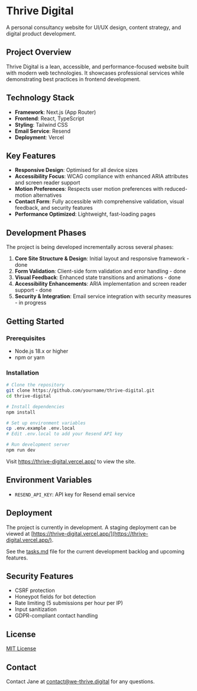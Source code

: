 # Thrive Digital

A personal consultancy website for UI/UX design, content strategy, and digital product development.

## Project Overview

Thrive Digital is a lean, accessible, and performance-focused website built with modern web technologies. It showcases professional services while demonstrating best practices in frontend development.

## Technology Stack

- **Framework**: Next.js (App Router)
- **Frontend**: React, TypeScript
- **Styling**: Tailwind CSS
- **Email Service**: Resend
- **Deployment**: Vercel

## Key Features

- **Responsive Design**: Optimised for all device sizes
- **Accessibility Focus**: WCAG compliance with enhanced ARIA attributes and screen reader support
- **Motion Preferences**: Respects user motion preferences with reduced-motion alternatives
- **Contact Form**: Fully accessible with comprehensive validation, visual feedback, and security features
- **Performance Optimized**: Lightweight, fast-loading pages

## Development Phases

The project is being developed incrementally across several phases:

1. **Core Site Structure & Design**: Initial layout and responsive framework - done
2. **Form Validation**: Client-side form validation and error handling - done
3. **Visual Feedback**: Enhanced state transitions and animations - done
4. **Accessibility Enhancements**: ARIA implementation and screen reader support - done
5. **Security & Integration**: Email service integration with security measures - in progress

## Getting Started

### Prerequisites

- Node.js 18.x or higher
- npm or yarn

### Installation

```bash
# Clone the repository
git clone https://github.com/yourname/thrive-digital.git
cd thrive-digital

# Install dependencies
npm install

# Set up environment variables
cp .env.example .env.local
# Edit .env.local to add your Resend API key

# Run development server
npm run dev
```

Visit https://thrive-digital.vercel.app/ to view the site.

## Environment Variables

- `RESEND_API_KEY`: API key for Resend email service

## Deployment

The project is currently in development. A staging deployment can be viewed at [https://thrive-digital.vercel.app/](https://thrive-digital.vercel.app/).

See the [tasks.md](tasks.md) file for the current development backlog and upcoming features.

## Security Features

- CSRF protection
- Honeypot fields for bot detection
- Rate limiting (5 submissions per hour per IP)
- Input sanitization
- GDPR-compliant contact handling

## License

[MIT License](LICENSE)

## Contact

Contact Jane at [contact@we-thrive.digital](mailto:contact@we-thrive.digital) for any questions.

